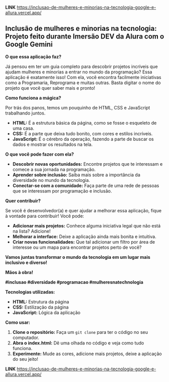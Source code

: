 **LINK**
https://inclusao-de-mulheres-e-minorias-na-tecnologia-google-e-allura.vercel.app/

## Inclusão de mulheres e minorias na tecnologia: Projeto feito durante Imersão DEV da Alura com o Google Gemini

**O que essa aplicação faz?**

Já pensou em ter um guia completo para descobrir projetos incríveis que ajudam mulheres e minorias a entrar no mundo da programação? Essa aplicação é exatamente isso! Com ela, você encontra facilmente iniciativas como a Programaria, Reprograma e muitas outras. Basta digitar o nome do projeto que você quer saber mais e pronto!

**Como funciona a mágica?**

Por trás dos panos, temos um pouquinho de HTML, CSS e JavaScript trabalhando juntos.

* **HTML:** É a estrutura básica da página, como se fosse o esqueleto de uma casa.
* **CSS:** É a parte que deixa tudo bonito, com cores e estilos incríveis.
* **JavaScript:** É o cérebro da operação, fazendo a parte de buscar os dados e mostrar os resultados na tela.

**O que você pode fazer com ela?**

* **Descobrir novas oportunidades:** Encontre projetos que te interessam e comece a sua jornada na programação.
* **Aprender sobre inclusão:** Saiba mais sobre a importância da diversidade no mundo da tecnologia.
* **Conectar-se com a comunidade:** Faça parte de uma rede de pessoas que se interessam por programação e inclusão.

**Quer contribuir?**

Se você é desenvolvedor(a) e quer ajudar a melhorar essa aplicação, fique à vontade para contribuir! Você pode:

* **Adicionar mais projetos:** Conhece alguma iniciativa legal que não está na lista? Adicione!
* **Melhorar a interface:** Deixe a aplicação ainda mais bonita e intuitiva.
* **Criar novas funcionalidades:** Que tal adicionar um filtro por área de interesse ou um mapa para encontrar projetos perto de você?

**Vamos juntas transformar o mundo da tecnologia em um lugar mais inclusivo e diverso!**

**Mãos à obra!**

**#inclusao #diversidade #programacao #mulheresnatechnologia**

**Tecnologias utilizadas:**

* **HTML:** Estrutura da página
* **CSS:** Estilização da página
* **JavaScript:** Lógica da aplicação

**Como usar:**

1. **Clone o repositório:** Faça um `git clone` para ter o código no seu computador.
2. **Abra o index.html:** Dê uma olhada no código e veja como tudo funciona.
3. **Experimente:** Mude as cores, adicione mais projetos, deixe a aplicação do seu jeito!

**LINK**
https://inclusao-de-mulheres-e-minorias-na-tecnologia-google-e-allura.vercel.app/
